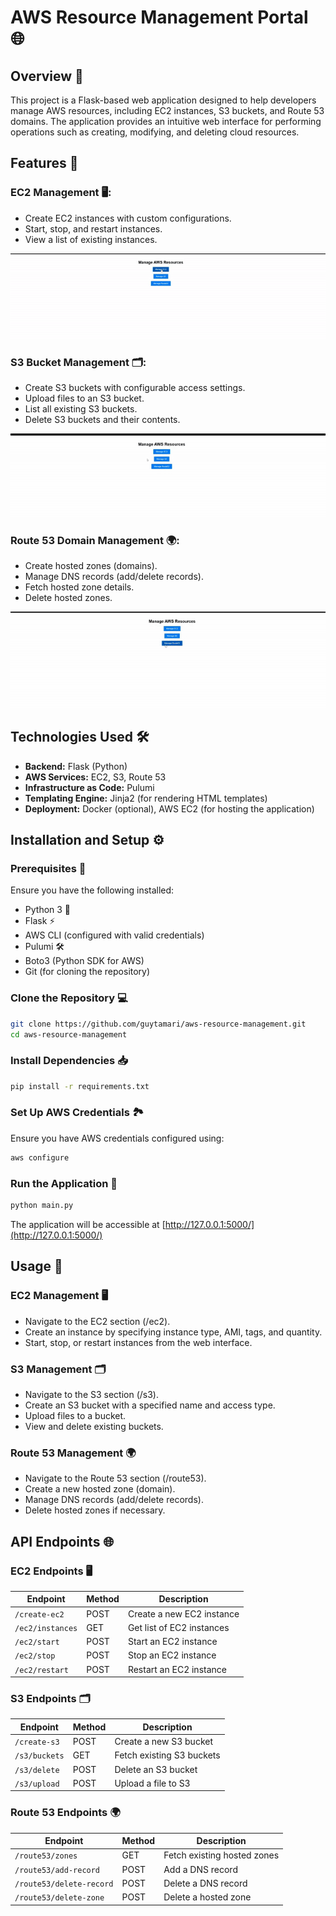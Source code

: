 # AWS Resource Management Portal 🌐

## Overview 📄

This project is a Flask-based web application designed to help developers manage AWS resources, including EC2 instances, S3 buckets, and Route 53 domains. The application provides an intuitive web interface for performing operations such as creating, modifying, and deleting cloud resources.

## Features 🚀

### EC2 Management 🖥️:

- Create EC2 instances with custom configurations.
- Start, stop, and restart instances.
- View a list of existing instances.


![EC2](gifs/ec2.gif)


### S3 Bucket Management 🗂️:

- Create S3 buckets with configurable access settings.
- Upload files to an S3 bucket.
- List all existing S3 buckets.
- Delete S3 buckets and their contents.


![S3](gifs/s3.gif)



### Route 53 Domain Management 🌍:

- Create hosted zones (domains).
- Manage DNS records (add/delete records).
- Fetch hosted zone details.
- Delete hosted zones.



![Route 53](gifs/route53.gif)



## Technologies Used 🛠️

- **Backend:** Flask (Python)
- **AWS Services:** EC2, S3, Route 53
- **Infrastructure as Code:** Pulumi
- **Templating Engine:** Jinja2 (for rendering HTML templates)
- **Deployment:** Docker (optional), AWS EC2 (for hosting the application)

## Installation and Setup ⚙️

### Prerequisites 🔑

Ensure you have the following installed:

- Python 3 🐍
- Flask ⚡
- AWS CLI (configured with valid credentials)
- Pulumi 🛠️
- Boto3 (Python SDK for AWS)
- Git (for cloning the repository)

### Clone the Repository 💻

```bash
git clone https://github.com/guytamari/aws-resource-management.git
cd aws-resource-management
```

### Install Dependencies 📥

```bash
pip install -r requirements.txt
```

### Set Up AWS Credentials 🏞️

Ensure you have AWS credentials configured using:

```bash
aws configure
```

### Run the Application 🚶

```bash
python main.py
```

The application will be accessible at [http://127.0.0.1:5000/](http://127.0.0.1:5000/)

## Usage 📝

### EC2 Management 🖥️

- Navigate to the EC2 section (/ec2).
- Create an instance by specifying instance type, AMI, tags, and quantity.
- Start, stop, or restart instances from the web interface.

### S3 Management 🗂️

- Navigate to the S3 section (/s3).
- Create an S3 bucket with a specified name and access type.
- Upload files to a bucket.
- View and delete existing buckets.

### Route 53 Management 🌍

- Navigate to the Route 53 section (/route53).
- Create a new hosted zone (domain).
- Manage DNS records (add/delete records).
- Delete hosted zones if necessary.

## API Endpoints 🌐

### EC2 Endpoints 🖥️

| Endpoint         | Method | Description               |
| ---------------- | ------ | ------------------------- |
| `/create-ec2`    | POST   | Create a new EC2 instance |
| `/ec2/instances` | GET    | Get list of EC2 instances |
| `/ec2/start`     | POST   | Start an EC2 instance     |
| `/ec2/stop`      | POST   | Stop an EC2 instance      |
| `/ec2/restart`   | POST   | Restart an EC2 instance   |

### S3 Endpoints 🗂️

| Endpoint      | Method | Description               |
| ------------- | ------ | ------------------------- |
| `/create-s3`  | POST   | Create a new S3 bucket    |
| `/s3/buckets` | GET    | Fetch existing S3 buckets |
| `/s3/delete`  | POST   | Delete an S3 bucket       |
| `/s3/upload`  | POST   | Upload a file to S3       |

### Route 53 Endpoints 🌍

| Endpoint                 | Method | Description                 |
| ------------------------ | ------ | --------------------------- |
| `/route53/zones`         | GET    | Fetch existing hosted zones |
| `/route53/add-record`    | POST   | Add a DNS record            |
| `/route53/delete-record` | POST   | Delete a DNS record         |
| `/route53/delete-zone`   | POST   | Delete a hosted zone        |



